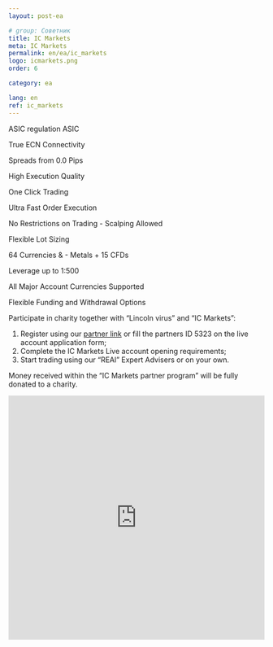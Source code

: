 ```yaml
---
layout: post-ea

# group: Cоветник
title: IC Markets
meta: IC Markets
permalink: en/ea/ic_markets
logo: icmarkets.png
order: 6

category: ea

lang: en
ref: ic_markets
---
```


ASIC regulation  ASIC

True ECN Connectivity

Spreads from 0.0 Pips

High Execution Quality

One Click Trading

Ultra Fast Order Execution

No Restrictions on Trading - Scalping Allowed

Flexible Lot Sizing

64 Currencies & - Metals + 15 CFDs

Leverage up to 1:500

All Major Account Currencies Supported

Flexible Funding and Withdrawal Options

Participate in charity together with “Lincoln virus” and “IC Markets”:

  1. Register using our <a href="https://www.icmarkets.com/?camp=5323" target="_blank">partner link</a> or fill the partners ID 5323 on the live account application form;
  2. Complete the IC Markets Live account opening requirements;
  3. Start trading using our “REAl” Expert Advisers or on your own.

Money received within the “IC Markets partner program” will be fully donated to a charity.

<iframe frameborder="0" height="480" src="https://secure.icmarkets.com//Partner/Widget/PriceWidget/5323" width="100%"></iframe>


